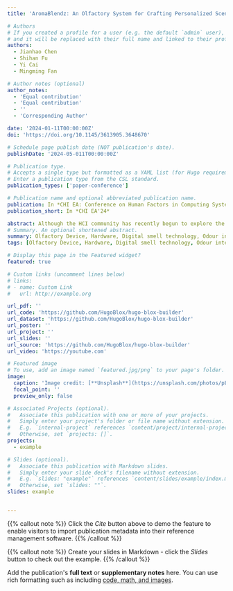 ```yaml
---
title: 'AromaBlendz: An Olfactory System for Crafting Personalized Scents'

# Authors
# If you created a profile for a user (e.g. the default `admin` user), write the username (folder name) here
# and it will be replaced with their full name and linked to their profile.
authors:
  - Jianhao Chen
  - Shihan Fu
  - Yi Cai
  - Mingming Fan

# Author notes (optional)
author_notes:
  - 'Equal contribution'
  - 'Equal contribution'
  - ''
  - 'Corresponding Author'

date: '2024-01-11T00:00:00Z'
doi: 'https://doi.org/10.1145/3613905.3648670'

# Schedule page publish date (NOT publication's date).
publishDate: '2024-05-011T00:00:00Z'

# Publication type.
# Accepts a single type but formatted as a YAML list (for Hugo requirements).
# Enter a publication type from the CSL standard.
publication_types: ['paper-conference']

# Publication name and optional abbreviated publication name.
publication: In *CHI EA: Conference on Human Factors in Computing Systems-Extended Abstracts*
publication_short: In *CHI EA'24*

abstract: Although the HCI community has recently begun to explore the usage of scent to enrich interactive system experiences (e.g., making VR more immersive), scent is often preset. In contrast, personalized scents might help trigger emotional responses and memory recall in many application scenarios, ranging from fostering relaxaction to managing emotional states. We present AromaBlendz, a novel digital platform that enables users to create and customize their unique scent profiles. AromaBlendz comprises both hardware and software components that collectively deliver a seamless scent customization experience. The hardware includes a blending mechanism for essence oils and a user-friendly control unit, while the software component provides an intuitive interface for users to create, preview, and store their preferred scents. The platform not only allows for the generation of personalized scent profiles using a library of essential oils but also facilitates the process of scent creation through an accessible and interactive user interface.
# Summary. An optional shortened abstract.
summary: Olfactory Device, Hardware, Digital smell technology, Odour interfaces, Olfactory experiences
tags: [Olfactory Device, Hardware, Digital smell technology, Odour interfaces, Olfactory experiences]

# Display this page in the Featured widget?
featured: true

# Custom links (uncomment lines below)
# links:
# - name: Custom Link
#   url: http://example.org

url_pdf: ''
url_code: 'https://github.com/HugoBlox/hugo-blox-builder'
url_dataset: 'https://github.com/HugoBlox/hugo-blox-builder'
url_poster: ''
url_project: ''
url_slides: ''
url_source: 'https://github.com/HugoBlox/hugo-blox-builder'
url_video: 'https://youtube.com'

# Featured image
# To use, add an image named `featured.jpg/png` to your page's folder.
image:
  caption: 'Image credit: [**Unsplash**](https://unsplash.com/photos/pLCdAaMFLTE)'
  focal_point: ''
  preview_only: false

# Associated Projects (optional).
#   Associate this publication with one or more of your projects.
#   Simply enter your project's folder or file name without extension.
#   E.g. `internal-project` references `content/project/internal-project/index.md`.
#   Otherwise, set `projects: []`.
projects:
  - example

# Slides (optional).
#   Associate this publication with Markdown slides.
#   Simply enter your slide deck's filename without extension.
#   E.g. `slides: "example"` references `content/slides/example/index.md`.
#   Otherwise, set `slides: ""`.
slides: example


---
```



{{% callout note %}}
Click the _Cite_ button above to demo the feature to enable visitors to import publication metadata into their reference management software.
{{% /callout %}}

{{% callout note %}}
Create your slides in Markdown - click the _Slides_ button to check out the example.
{{% /callout %}}

Add the publication's **full text** or **supplementary notes** here. You can use rich formatting such as including [code, math, and images](https://docs.hugoblox.com/content/writing-markdown-latex/).
